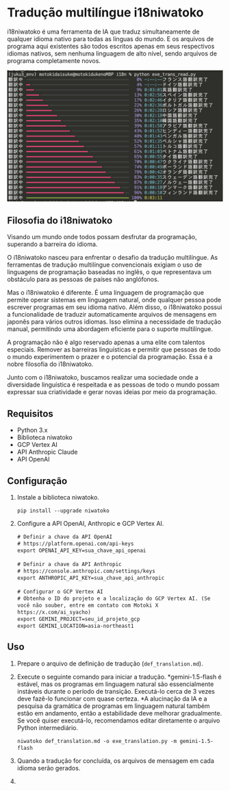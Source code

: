 # Tradução multilíngue i18niwatoko

i18niwatoko é uma ferramenta de IA que traduz simultaneamente de qualquer idioma nativo para todas as línguas do mundo.
E os arquivos de programa aqui existentes são todos escritos apenas em seus respectivos idiomas nativos, sem nenhuma linguagem de alto nível, sendo arquivos de programa completamente novos.

![i18niwatoko](../readme_rich_progress.png)


## Filosofia do i18niwatoko

Visando um mundo onde todos possam desfrutar da programação, superando a barreira do idioma.

O i18niwatoko nasceu para enfrentar o desafio da tradução multilíngue. As ferramentas de tradução multilíngue convencionais exigiam o uso de linguagens de programação baseadas no inglês, o que representava um obstáculo para as pessoas de países não anglófonos.

Mas o i18niwatoko é diferente. É uma linguagem de programação que permite operar sistemas em linguagem natural, onde qualquer pessoa pode escrever programas em seu idioma nativo. Além disso, o i18niwatoko possui a funcionalidade de traduzir automaticamente arquivos de mensagens em japonês para vários outros idiomas. Isso elimina a necessidade de tradução manual, permitindo uma abordagem eficiente para o suporte multilíngue.

A programação não é algo reservado apenas a uma elite com talentos especiais. Remover as barreiras linguísticas e permitir que pessoas de todo o mundo experimentem o prazer e o potencial da programação. Essa é a nobre filosofia do i18niwatoko.

Junto com o i18niwatoko, buscamos realizar uma sociedade onde a diversidade linguística é respeitada e as pessoas de todo o mundo possam expressar sua criatividade e gerar novas ideias por meio da programação.

## Requisitos

- Python 3.x
- Biblioteca niwatoko
- GCP Vertex AI
- API Anthropic Claude
- API OpenAI

## Configuração

1. Instale a biblioteca niwatoko.

   ```
   pip install --upgrade niwatoko
   ```

2. Configure a API OpenAI, Anthropic e GCP Vertex AI.

   ```
   # Definir a chave da API OpenAI
   # https://platform.openai.com/api-keys
   export OPENAI_API_KEY=sua_chave_api_openai
   
   # Definir a chave da API Anthropic
   # https://console.anthropic.com/settings/keys
   export ANTHROPIC_API_KEY=sua_chave_api_anthropic
   
   # Configurar o GCP Vertex AI
   # Obtenha o ID do projeto e a localização do GCP Vertex AI. (Se você não souber, entre em contato com Motoki X https://x.com/ai_syacho)
   export GEMINI_PROJECT=seu_id_projeto_gcp
   export GEMINI_LOCATION=asia-northeast1
   ```

## Uso

1. Prepare o arquivo de definição de tradução (`def_translation.md`).

2. Execute o seguinte comando para iniciar a tradução.
   *gemini-1.5-flash é estável, mas os programas em linguagem natural são essencialmente instáveis durante o período de transição. Executá-lo cerca de 3 vezes deve fazê-lo funcionar com quase certeza.
   *A alucinação da IA e a pesquisa da gramática de programas em linguagem natural também estão em andamento, então a estabilidade deve melhorar gradualmente. Se você quiser executá-lo, recomendamos editar diretamente o arquivo Python intermediário.

   ```
   niwatoko def_translation.md -o exe_translation.py -m gemini-1.5-flash
   ```

3. Quando a tradução for concluída, os arquivos de mensagem em cada idioma serão gerados.

4.